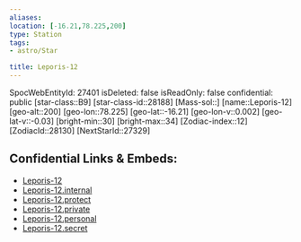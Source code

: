 ```yaml
---
aliases: 
location: [-16.21,78.225,200]
type: Station
tags:
- astro/Star

title: Leporis-12
---
```

SpocWebEntityId: 27401
isDeleted: false
isReadOnly: false
confidential: public
[star-class::B9]
[star-class-id::28188]
[Mass-sol::]
[name::Leporis-12]
[geo-alt::200]
[geo-lon::78.225]
[geo-lat::-16.21]
[geo-lon-v::0.002]
[geo-lat-v::-0.03]
[bright-min::30]
[bright-max::34]
[Zodiac-index::12]
[ZodiacId::28130]
[NextStarId::27329]



## Confidential Links & Embeds: 
- [Leporis-12](../../../_public/astro/Star/Leporis-12.md) 
- [Leporis-12.internal](../../../_internal/astro/Star/Leporis-12.internal.md) 
- [Leporis-12.protect](../../../_protect/astro/Star/Leporis-12.protect.md) 
- [Leporis-12.private](../../../_private/astro/Star/Leporis-12.private.md) 
- [Leporis-12.personal](../../../_personal/astro/Star/Leporis-12.personal.md) 
- [Leporis-12.secret](../../../_secret/astro/Star/Leporis-12.secret.md) 
